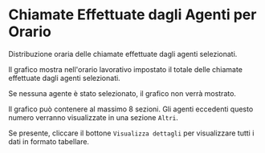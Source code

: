# Chiamate Effettuate dagli Agenti per Orario

Distribuzione oraria delle chiamate effettuate dagli agenti selezionati.

Il grafico mostra nell'orario lavorativo impostato il totale delle chiamate effettuate 
dagli agenti selezionati.

Se nessuna agente è stato selezionato, il grafico non verrà mostrato.

Il grafico può contenere al massimo 8 sezioni. Gli agenti eccedenti questo numero
verranno visualizzate in una sezione ``Altri``.

Se presente, cliccare il bottone ``Visualizza dettagli`` per visualizzare tutti i dati
in formato tabellare. 
